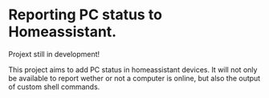 # Reporting PC status to Homeassistant.
Projext still in development!

This project aims to add PC status in homeassistant devices. It will not only be available to report wether or not a computer is online, but also the output of custom shell commands.

